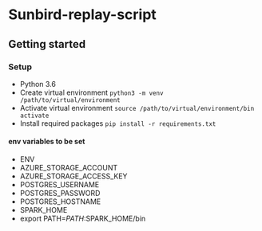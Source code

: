 # Sunbird-replay-script

## Getting started

### Setup
* Python 3.6 
* Create virtual environment `python3 -m venv /path/to/virtual/environment`
* Activate virtual environment `source /path/to/virtual/environment/bin activate`
* Install required packages `pip install -r requirements.txt`

#### env variables to be set
* ENV
* AZURE_STORAGE_ACCOUNT
* AZURE_STORAGE_ACCESS_KEY
* POSTGRES_USERNAME
* POSTGRES_PASSWORD
* POSTGRES_HOSTNAME
* SPARK_HOME
* export PATH=$PATH:$SPARK_HOME/bin